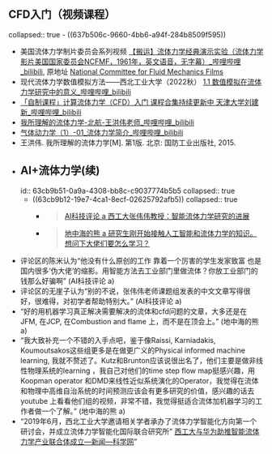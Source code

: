 ## CFD入门（视频课程）
collapsed:: true
	- ((637b506c-9660-4bb6-a94f-284b8509f595))
- 美国流体力学制片委员会系列视频 [【搬运】流体力学经典演示实验（流体力学影片美国国家委员会NCFMF，1961年，英文语音，无字幕）_哔哩哔哩_bilibili](https://www.bilibili.com/video/BV1Rx41147ez/?spm_id_from=333.788.recommend_more_video.6&vd_source=fc591008a48bd1bb56b8e3ba9a7c2202), 原地址 [National Committee for Fluid Mechanics Films](http://web.mit.edu/hml/ncfmf.html)
- 现代流体力学数值模拟方法——西北工业大学（2022秋） [1.1 数值模拟在流体力学研究中的意义_哔哩哔哩_bilibili](https://www.bilibili.com/video/BV1oS4y1t7e5/?p=3&vd_source=fc591008a48bd1bb56b8e3ba9a7c2202)
- [「自制课程」计算流体力学（CFD）入门 课程合集持续更新中 天津大学刘建新_哔哩哔哩_bilibili](https://www.bilibili.com/video/BV1vE411W7kV/?spm_id_from=333.999.0.0&vd_source=fc591008a48bd1bb56b8e3ba9a7c2202)
- [我所理解的流体力学-北航-王洪伟老师_哔哩哔哩_bilibili](https://www.bilibili.com/video/BV1Gj411f7zW/?spm_id_from=333.788.recommend_more_video.7&vd_source=fc591008a48bd1bb56b8e3ba9a7c2202)
- [气体动力学（1）-01_流体力学简介_哔哩哔哩_bilibili](https://www.bilibili.com/video/BV1f7411H7oh/?spm_id_from=333.999.0.0&vd_source=fc591008a48bd1bb56b8e3ba9a7c2202)
- 王洪伟. 我所理解的流体力学[M]. 第1版. 北京: 国防工业出版社, 2015.
- ## AI+流体力学(续)
  id:: 63cb9b51-0a9a-4308-bb8c-c9037774b5b5
  collapsed:: true
	- ((63cb9b12-19e7-4ca1-8ecf-02625792afb5))
	  collapsed:: true
		- >[AI科技评论 a 西工大张伟伟教授：智能流体力学研究的进展](https://zhuanlan.zhihu.com/p/465340732)
		- >[地中海的熊 a 研究生刚开始接触人工智能和流体力学的知识。想问下大佬们要怎么学习？](https://www.zhihu.com/question/493103515/answer/2235517777)
- 评论区的陈米认为“他没有什么原创的工作 靠着一个厉害的学生发家致富 也是国内很多‘伪大佬’的缩影。用智能方法去工业部门里做流体？你放工业部门的钱那么好骗啊” (AI科技评论 a)
- 评论区的无崖子认为“别的不说，张伟伟老师课题组发表的中文文章写得很好，很难得，对初学者帮助特别大。” (AI科技评论 a)
- “好的用机器学习真正解决需要解决的流体和cfd问题的文章，大多还是在JFM, 在JCP, 在Combustion and flame 上，而不是在顶会上。” (地中海的熊 a)
- “我大致补充一个不错的入手点吧，鉴于像Raissi, Karniadakis, Koumoutsakos这些组更多是在做更广义的Physical informed machine learning, 我就不赘述了。Kutz和Brunton应该说很出名了，他们主要是做非线性物理系统的learning ，我自己对他们的time step flow map挺感兴趣，用Koopman operator 和DMD来线性近似系统演化的Operator，我觉得在流体和物理中高维自治系统的时间预测应该会有更多研究的价值，感兴趣的话去youtube 上看看他们组的视频，非常不错，我觉得挺适合流体加机器学习的工作者做一个了解。” (地中海的熊 a)
- “2019年6月，西北工业大学邀请相关学者承办了流体力学智能化方向第一个研讨会，并成立流体力学智能化国际联合研究所” [西工大与华为助推智能流体力学产业联合体成立—新闻—科学网](https://news.sciencenet.cn/htmlnews/2022/9/486569.shtm)”